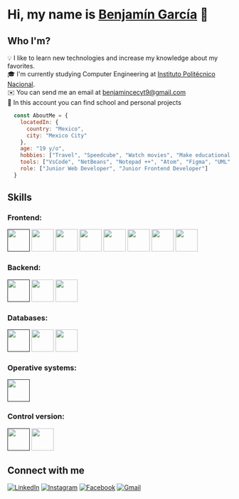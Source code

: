 # Hi, my name is [Benjamín García](https://github.com/Benjamngarcia) 👋
##  Who I'm?
💡  I like to learn new technologies and increase my knowledge about my favorites.   
🎓  I'm currently studying Computer Engineering at [Instituto Politécnico Nacional](https://www.ipn.mx/).  
✉️  You can send me an email at benjamincecyt9@gmail.com    
🔎  In this account you can find school and personal projects
```javascript
  const AboutMe = {
    locatedIn: {
      country: "Mexico",
      city: "Mexico City"
    },
    age: "19 y/o",
    hobbies: ["Travel", "Speedcube", "Watch movies", "Make educational content"],
    tools: ["VsCode", "NetBeans", "Notepad ++", "Atom", "Figma", "UML", "WorkBench", "Android Studio"],
    role: ["Junior Web Developer", "Junior Frontend Developer"]
  }
```
## Skills
### Frontend:
[<img src="https://upload.wikimedia.org/wikipedia/commons/c/c5/Html5_dise%C3%B1o_web.png" width="50px"/>]()
<img src="https://cdn.pixabay.com/photo/2017/08/05/11/16/logo-2582747_960_720.png" width="50px"/>
<img src="https://dev.welaika.com/images/javascript-1a855dbd.svg" width="50px"/>
<img src="https://redclaustro.ucsj.edu.mx:7061/CDN/Libraries/Javascript/Bootstrap/4-0-0/assets/brand/bootstrap-social-logo.png" width="50px"/>
<img src="https://static.wikia.nocookie.net/programa/images/6/62/Jquery.png/revision/latest?cb=20161203132816&path-prefix=es" width="50px"/>
<img src="https://miro.medium.com/max/512/1*9U1toerFxB8aiFRreLxEUQ.png" width="50px"/>
<img src="https://i.imgur.com/osWktCq.png" width="50px"/>
<img src="https://upload.wikimedia.org/wikipedia/commons/thumb/4/47/React.svg/1200px-React.svg.png" width="50px"/>
### Backend:
[<img src="https://cdn.iconscout.com/icon/free/png-256/node-js-1174925.png" width="50px"/>]()
<img src="https://www.tultix.com/wp-content/uploads/2016/11/JAVA.png" width="50px"/>
<img src="https://upload.wikimedia.org/wikipedia/commons/thumb/c/c3/Python-logo-notext.svg/1024px-Python-logo-notext.svg.png" width="50px"/>
### Databases:
[<img src="https://icons-for-free.com/iconfiles/png/512/development+logo+mysql+icon-1320184807686758112.png" width="50px"/>]()
<img src="https://cdn.icon-icons.com/icons2/2415/PNG/512/mongodb_plain_wordmark_logo_icon_146423.png" width="50px"/>
<img src="https://res.cloudinary.com/startup-grind/image/upload/c_fill,dpr_2.0,f_auto,g_center,h_500,q_auto:good,w_500/v1/gcs/platform-data-goog/events/firebase_logo_hGsOO3M.png" width="50px"/>
### Operative systems:
[<img src="https://upload.wikimedia.org/wikipedia/commons/5/5e/Windows_10x_Icon.png" width="50px"/>]()
### Control version:
[<img src="https://git-scm.com/images/logos/downloads/Git-Icon-1788C.png" width="50px"/>]()
<img src="https://encrypted-tbn0.gstatic.com/images?q=tbn:ANd9GcRAQNEQVPqRIZ2-WfoHIY0i6u6Y3XzScBHsyJ-Oz0IYHZPEtBXKuBM46fvBmO4iRJYBECQ&usqp=CAU" width="50px"/>
## Connect with me 
[![LinkedIn](https://img.shields.io/badge/linkedin-%230077B5.svg?style=for-the-badge&logo=linkedin&logoColor=white)](www.linkedin.com/in/benjamngarcia)
[![Instagram](https://img.shields.io/badge/Instagram-%23E4405F.svg?style=for-the-badge&logo=Instagram&logoColor=white)](https://www.instagram.com/benjamngarcia/)
[![Facebook](https://img.shields.io/badge/Facebook-1877F2?style=for-the-badge&logo=facebook&logoColor=white)](https://www.facebook.com/Benjamin.1533)
[![Gmail](https://img.shields.io/badge/Gmail-D14836?style=for-the-badge&logo=gmail&logoColor=white)](mailto:benjamincecyt9@gmail.com)



<!--
**Benjamngarcia/Benjamngarcia** is a ✨ _special_ ✨ repository because its `README.md` (this file) appears on your GitHub profile.

Here are some ideas to get you started:

- 🔭 I’m currently working on ...
- 🌱 I’m currently learning ...
- 👯 I’m looking to collaborate on ...
- 🤔 I’m looking for help with ...
- 💬 Ask me about ...
- 📫 How to reach me: ...
- 😄 Pronouns: ...
- ⚡ Fun fact: ...
-->
